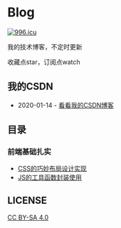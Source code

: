 # Blog
[![996.icu](https://img.shields.io/badge/link-996.icu-red.svg)](https://996.icu)

我的技术博客，不定时更新

收藏点star，订阅点watch

## 我的CSDN
* 2020-01-14 - [看看我的CSDN博客](https://blog.csdn.net/weixin_45416217)

## 目录

### 前端基础扎实

* [CSS的巧妙布局设计实现](https://github.com/Superljf/The-front-end-warehouse/issues/1)
* [JS的工具函数封装使用](https://github.com/Superljf/The-front-end-warehouse/issues/2)




## LICENSE
[CC BY-SA 4.0](https://creativecommons.org/licenses/by-sa/4.0/deed.zh)
